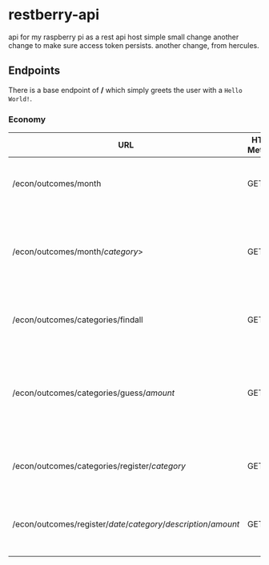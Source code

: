 # restberry-api
api for my raspberry pi as a rest api host
simple small change
another change to make sure access token persists.
another change, from hercules.

## Endpoints

There is a base endpoint of **/** which simply greets the user with a `Hello World!`.

### Economy

URL | HTTP Method | Returns
------------ | ------------- | -------------
/econ/outcomes/month | GET | Returns this month's result, balance and budget
/econ/outcomes/month/*category*> | GET | Returns this month's result, balance, budget and average for specific category
/econ/outcomes/categories/findall | GET | Returns all available categories for outcomes
/econ/outcomes/categories/guess/*amount* | GET | Returns a list of categories that the specified amount might be registered as
/econ/outcomes/categories/register/*category* | GET | Registers a new category to be used for outcomes
/econ/outcomes/register/*date*/*category*/*description*/*amount* | GET | Registers the specified outcome to the spreadsheet
